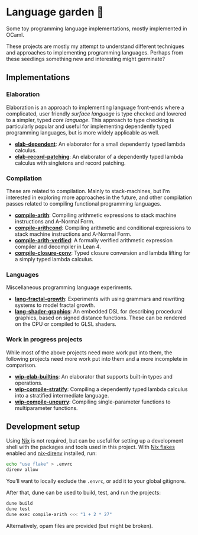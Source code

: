 # Language garden 🌱

Some toy programming language implementations, mostly implemented in OCaml.

These projects are mostly my attempt to understand different techniques and
approaches to implementing programming languages. Perhaps from these seedlings
something new and interesting might germinate?

## Implementations

### Elaboration

Elaboration is an approach to implementing language front-ends where a complicated,
user friendly _surface language_ is type checked and lowered to a simpler, typed
_core language_. This approach to type checking is particularly popular and
useful for implementing dependently typed programming languages, but is more
widely applicable as well.

- [**elab-dependent**](./elab-dependent/):
  An elaborator for a small dependently typed lambda calculus.
- [**elab-record-patching**](./elab-record-patching/):
  An elaborator of a dependently typed lambda calculus with singletons and record patching.

### Compilation

These are related to compilation. Mainly to stack-machines, but I’m interested
in exploring more approaches in the future, and other compilation passes
related to compiling functional programming languages.

- [**compile-arith**](./compile-arith/):
  Compiling arithmetic expressions to stack machine instructions and A-Normal Form.
- [**compile-arithcond**](./compile-arithcond/):
  Compiling arithmetic and conditional expressions to stack machine instructions and A-Normal Form.
- [**compile-arith-verified**](./compile-arith-verified/):
  A formally verified arithmetic expression compiler and decompiler in Lean 4.
- [**compile-closure-conv**](./compile-closure-conv):
  Typed closure conversion and lambda lifting for a simply typed lambda calculus.

### Languages

Miscellaneous programming language experiments.

- [**lang-fractal-growth**](./lang-fractal-growth/):
  Experiments with using grammars and rewriting systems to model fractal growth.
- [**lang-shader-graphics**](./lang-shader-graphics/):
  An embedded DSL for describing procedural graphics, based on signed distance
  functions. These can be rendered on the CPU or compiled to GLSL shaders.

### Work in progress projects

While most of the above projects need more work put into them, the following
projects need more work put into them and a more incomplete in comparison.

- [**wip-elab-builtins**](./wip-elab-builtins/):
  An elaborator that supports built-in types and operations.
- [**wip-compile-stratify**](./wip-compile-stratify/):
  Compiling a dependently typed lambda calculus into a stratified intermediate
  language.
- [**wip-compile-uncurry**](./wip-compile-uncurry/):
  Compiling single-parameter functions to multiparameter functions.

## Development setup

Using [Nix] is not required, but can be useful for setting up a development
shell with the packages and tools used in this project. With [Nix flakes]
enabled and [nix-direnv] installed, run:

```sh
echo "use flake" > .envrc
direnv allow
```

You’ll want to locally exclude the `.envrc`, or add it to your global gitignore.

After that, dune can be used to build, test, and run the projects:

```sh
dune build
dune test
dune exec compile-arith <<< "1 + 2 * 27"
```

Alternatively, opam files are provided (but might be broken).

[Nix]: https://nixos.org
[Nix flakes]: https://nixos.wiki/wiki/Flakes
[nix-direnv]: https://github.com/nix-community/nix-direnv
